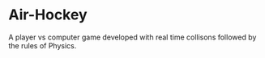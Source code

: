 # Air-Hockey

A player vs computer game developed with real time collisons followed by the rules of Physics.